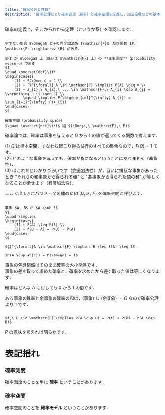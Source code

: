 ```yaml
---
title: "確率公理と性質"
description: "確率公理により確率速度（確率）と確率空間を定義し，加法定理などの基本的な各種定理を確認します．確率公理は，空でない集合 Ω とその完全家宝族 F を元に確率を表す関数 P: F → R を定義します．"
---
```


確率の定義と，そこからわかる定理（というか系）を確認します．

~~~definition:確率（確率公理）

空でない集合 $\Omega$ とその完全加法族 $\mathscr{F}$，及び関数 $P: \mathscr{F} \rightarrow \R$ がある．

$P$ が $\Omega$ 上（或いは $\mathscr{F}$ 上）の **確率測度**（probability measure）である  
$$
\quad \overset{def}\iff
\begin{cases}
    (1) ~ P(\Omega) = 1 \\
    (2) ~ {}^{\forall} A \in \mathscr{F} \implies P(A) \geq 0 \\
    (3) ~ A_{1},\ A_{2},\ ... \in \mathscr{F},\ A_{i} \cap A_{j} = \varnothing ~ (i \neq j) \\
        \qquad \implies P(\bigcup_{i=1}^{\infty} A_{i}) = \sum_{i=1}^{\infty} P(A_{i})
\end{cases}
$$

確率空間（probability space）  
$\quad \overset{def}\iff$ 組 $(\Omega,\ \mathscr{F},\ P)$

~~~

確率論では，確率は事象を与えると $0$ から $1$ の値が返ってくる関数で考えます．

$(1)$ $\Omega$ は標本空間，すなわち起こり得る試行のすべての集合なので，$P(\Omega) = 1$ です．  
$(2)$ どのような事象を与えても，確率が負になるということはありません（非負性）．  
$(3)$ はこれだとわかりづらいです（完全加法性）が，互いに排反な事象があったとき "それらの和事象から得られる値" と "各事象から得られた値の和" が等しくなることが示せます（有限加法性）．

ここで出てきたパラメータを纏めた組 $(\Omega,\ \mathscr{F},\ P)$ を確率空間と呼びます．

~~~theorem:確率

事象 $A, B$ が $A \sub B$  
$$
\quad \implies
\begin{cases}
    (1) ~ P(A) \leq P(B) \\
    (2) ~ P(B - A) = P(B) - P(A)
\end{cases}
$$

${}^{\forall}A \in \mathscr{F} \implies 0 \leq P(A) \leq 1$

$P(A \cup A^{c}) = P(\Omega) = 1$
~~~

事象の包含関係はそのまま確率の大小関係です．  
事象の差を取って求めた確率と，確率を求めたから差を取った値は等しくなります．

確率はどんな $A$ に対しても $0$ から $1$ の間です．

ある事象の確率と余事象の確率の和は，$($事象$)$ $\cup$ $($余事象$)$ $= \Omega$ なので確率公理より $1$ です．

~~~theorem:加法定理

$A,\ B \in \mathscr{F} \implies P(A \cup B) = P(A) + P(B) - P(A \cap B)$

~~~

$P$ の意味を考えれば明らかです．

# 表記揺れ

### 確率測度

確率測度のことを単に **確率** ということがあります．

### 確率空間

確率空間のことを **確率モデル** ということがあります．
